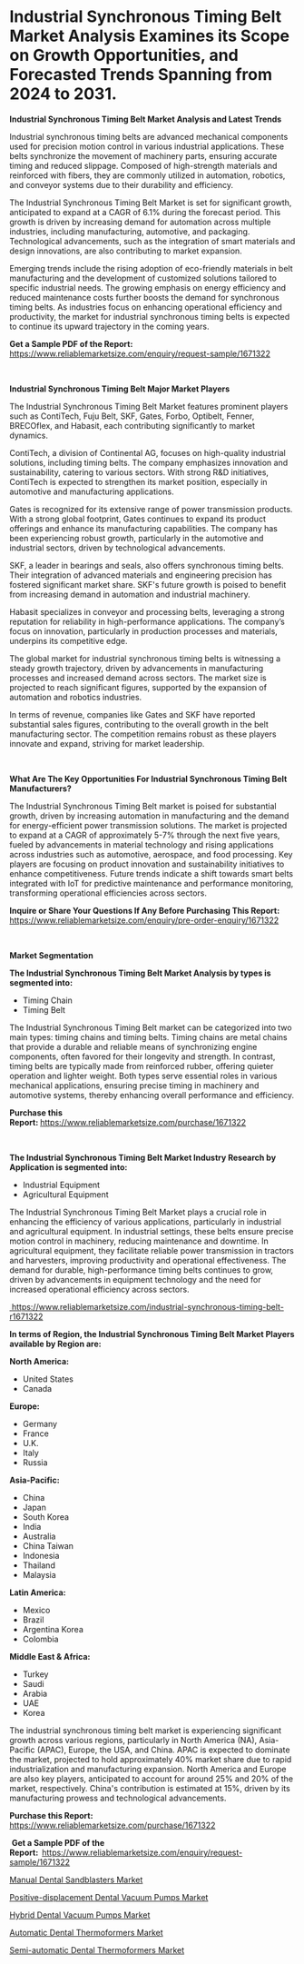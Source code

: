 <p><h1>Industrial Synchronous Timing Belt Market Analysis Examines its Scope on Growth Opportunities, and Forecasted Trends Spanning from 2024 to 2031.</h1></p><p><strong>Industrial Synchronous Timing Belt Market Analysis and Latest Trends</strong></p>
<p><p>Industrial synchronous timing belts are advanced mechanical components used for precision motion control in various industrial applications. These belts synchronize the movement of machinery parts, ensuring accurate timing and reduced slippage. Composed of high-strength materials and reinforced with fibers, they are commonly utilized in automation, robotics, and conveyor systems due to their durability and efficiency.</p><p>The Industrial Synchronous Timing Belt Market is set for significant growth, anticipated to expand at a CAGR of 6.1% during the forecast period. This growth is driven by increasing demand for automation across multiple industries, including manufacturing, automotive, and packaging. Technological advancements, such as the integration of smart materials and design innovations, are also contributing to market expansion.</p><p>Emerging trends include the rising adoption of eco-friendly materials in belt manufacturing and the development of customized solutions tailored to specific industrial needs. The growing emphasis on energy efficiency and reduced maintenance costs further boosts the demand for synchronous timing belts. As industries focus on enhancing operational efficiency and productivity, the market for industrial synchronous timing belts is expected to continue its upward trajectory in the coming years.</p></p>
<p><strong>Get a Sample PDF of the Report:&nbsp;</strong> <a href="https://www.reliablemarketsize.com/enquiry/request-sample/1671322?utm_campaign=1259&utm_medium=2&utm_source=Github&utm_content=ia&utm_term=13102024&utm_id=industrial-synchronous-timing-belt">https://www.reliablemarketsize.com/enquiry/request-sample/1671322</a></p>
<p>&nbsp;</p>
<p><strong>Industrial Synchronous Timing Belt Major Market Players</strong></p>
<p><p>The Industrial Synchronous Timing Belt Market features prominent players such as ContiTech, Fuju Belt, SKF, Gates, Forbo, Optibelt, Fenner, BRECOflex, and Habasit, each contributing significantly to market dynamics.</p><p>ContiTech, a division of Continental AG, focuses on high-quality industrial solutions, including timing belts. The company emphasizes innovation and sustainability, catering to various sectors. With strong R&D initiatives, ContiTech is expected to strengthen its market position, especially in automotive and manufacturing applications.</p><p>Gates is recognized for its extensive range of power transmission products. With a strong global footprint, Gates continues to expand its product offerings and enhance its manufacturing capabilities. The company has been experiencing robust growth, particularly in the automotive and industrial sectors, driven by technological advancements.</p><p>SKF, a leader in bearings and seals, also offers synchronous timing belts. Their integration of advanced materials and engineering precision has fostered significant market share. SKF's future growth is poised to benefit from increasing demand in automation and industrial machinery.</p><p>Habasit specializes in conveyor and processing belts, leveraging a strong reputation for reliability in high-performance applications. The company’s focus on innovation, particularly in production processes and materials, underpins its competitive edge.</p><p>The global market for industrial synchronous timing belts is witnessing a steady growth trajectory, driven by advancements in manufacturing processes and increased demand across sectors. The market size is projected to reach significant figures, supported by the expansion of automation and robotics industries.</p><p>In terms of revenue, companies like Gates and SKF have reported substantial sales figures, contributing to the overall growth in the belt manufacturing sector. The competition remains robust as these players innovate and expand, striving for market leadership.</p></p>
<p>&nbsp;</p>
<p><strong>What Are The Key Opportunities For Industrial Synchronous Timing Belt Manufacturers?</strong></p>
<p><p>The Industrial Synchronous Timing Belt market is poised for substantial growth, driven by increasing automation in manufacturing and the demand for energy-efficient power transmission solutions. The market is projected to expand at a CAGR of approximately 5-7% through the next five years, fueled by advancements in material technology and rising applications across industries such as automotive, aerospace, and food processing. Key players are focusing on product innovation and sustainability initiatives to enhance competitiveness. Future trends indicate a shift towards smart belts integrated with IoT for predictive maintenance and performance monitoring, transforming operational efficiencies across sectors.</p></p>
<p><strong>Inquire or Share Your Questions If Any Before Purchasing This Report:</strong> <a href="https://www.reliablemarketsize.com/enquiry/pre-order-enquiry/1671322?utm_campaign=1259&utm_medium=2&utm_source=Github&utm_content=ia&utm_term=13102024&utm_id=industrial-synchronous-timing-belt">https://www.reliablemarketsize.com/enquiry/pre-order-enquiry/1671322</a></p>
<p>&nbsp;</p>
<p><strong>Market Segmentation</strong></p>
<p><strong>The Industrial Synchronous Timing Belt Market Analysis by types is segmented into:</strong></p>
<p><ul><li>Timing Chain</li><li>Timing Belt</li></ul></p>
<p><p>The Industrial Synchronous Timing Belt market can be categorized into two main types: timing chains and timing belts. Timing chains are metal chains that provide a durable and reliable means of synchronizing engine components, often favored for their longevity and strength. In contrast, timing belts are typically made from reinforced rubber, offering quieter operation and lighter weight. Both types serve essential roles in various mechanical applications, ensuring precise timing in machinery and automotive systems, thereby enhancing overall performance and efficiency.</p></p>
<p><strong>Purchase this Report:&nbsp;</strong><a href="https://www.reliablemarketsize.com/purchase/1671322?utm_campaign=1259&utm_medium=2&utm_source=Github&utm_content=ia&utm_term=13102024&utm_id=industrial-synchronous-timing-belt">https://www.reliablemarketsize.com/purchase/1671322</a></p>
<p>&nbsp;</p>
<p><strong>The Industrial Synchronous Timing Belt Market Industry Research by Application is segmented into:</strong></p>
<p><ul><li>Industrial Equipment</li><li>Agricultural Equipment</li></ul></p>
<p><p>The Industrial Synchronous Timing Belt Market plays a crucial role in enhancing the efficiency of various applications, particularly in industrial and agricultural equipment. In industrial settings, these belts ensure precise motion control in machinery, reducing maintenance and downtime. In agricultural equipment, they facilitate reliable power transmission in tractors and harvesters, improving productivity and operational effectiveness. The demand for durable, high-performance timing belts continues to grow, driven by advancements in equipment technology and the need for increased operational efficiency across sectors.</p></p>
<p><a href="https://www.reliablemarketsize.com/industrial-synchronous-timing-belt-r1671322?utm_campaign=1259&utm_medium=2&utm_source=Github&utm_content=ia&utm_term=13102024&utm_id=industrial-synchronous-timing-belt">&nbsp;https://www.reliablemarketsize.com/industrial-synchronous-timing-belt-r1671322</a></p>
<p><strong>In terms of Region, the Industrial Synchronous Timing Belt Market Players available by Region are:</strong></p>
<p>
    <p> <strong> North America: </strong>
        <ul>
            <li>United States</li>
            <li>Canada</li>
        </ul>
        </p> 
    <p> <strong> Europe: </strong>
        <ul>
            <li>Germany</li>
            <li>France</li>
            <li>U.K.</li>
            <li>Italy</li>
            <li>Russia</li>
        </ul>
        </p> 
    <p> <strong> Asia-Pacific: </strong>
        <ul>
            <li>China</li>
            <li>Japan</li>
            <li>South Korea</li>
            <li>India</li>
            <li>Australia</li>
            <li>China Taiwan</li>
            <li>Indonesia</li>
            <li>Thailand</li>
            <li>Malaysia</li>
        </ul>
        </p> 
    <p> <strong> Latin America: </strong>
        <ul>
            <li>Mexico</li>
            <li>Brazil</li>
            <li>Argentina Korea</li>
            <li>Colombia</li>
        </ul>
        </p> 
    <p> <strong> Middle East & Africa: </strong>
        <ul>
            <li>Turkey</li>
            <li>Saudi</li>
            <li>Arabia</li>
            <li>UAE</li>
            <li>Korea</li>
        </ul>
    </p>
    </p>
<p><p>The industrial synchronous timing belt market is experiencing significant growth across various regions, particularly in North America (NA), Asia-Pacific (APAC), Europe, the USA, and China. APAC is expected to dominate the market, projected to hold approximately 40% market share due to rapid industrialization and manufacturing expansion. North America and Europe are also key players, anticipated to account for around 25% and 20% of the market, respectively. China's contribution is estimated at 15%, driven by its manufacturing prowess and technological advancements.</p></p>
<p><strong>Purchase this Report: </strong><a href="https://www.reliablemarketsize.com/purchase/1671322?utm_campaign=1259&utm_medium=2&utm_source=Github&utm_content=ia&utm_term=13102024&utm_id=industrial-synchronous-timing-belt">https://www.reliablemarketsize.com/purchase/1671322</a></p>
<p>&nbsp;<strong>Get a Sample PDF of the Report:&nbsp;&nbsp;</strong><a href="https://www.reliablemarketsize.com/enquiry/request-sample/1671322?utm_campaign=1259&utm_medium=2&utm_source=Github&utm_content=ia&utm_term=13102024&utm_id=industrial-synchronous-timing-belt">https://www.reliablemarketsize.com/enquiry/request-sample/1671322</a></p>
<p><strong></strong></p>
<p><p><a href="https://www.linkedin.com/pulse/pulse-manual-dental-sandblasters-rhythms-change-market-resonance-t8gqe?utm_campaign=1259&utm_medium=2&utm_source=Github&utm_content=ia&utm_term=13102024&utm_id=industrial-synchronous-timing-belt">Manual Dental Sandblasters Market</a></p><p><a href="https://www.linkedin.com/pulse/comprehensive-positive-displacement-dental-vacuum-pumps-qp7ze?utm_campaign=1259&utm_medium=2&utm_source=Github&utm_content=ia&utm_term=13102024&utm_id=industrial-synchronous-timing-belt">Positive-displacement Dental Vacuum Pumps Market</a></p><p><a href="https://www.linkedin.com/pulse/emerging-trends-hybrid-dental-vacuum-pumps-market-detailed-gh0we?utm_campaign=1259&utm_medium=2&utm_source=Github&utm_content=ia&utm_term=13102024&utm_id=industrial-synchronous-timing-belt">Hybrid Dental Vacuum Pumps Market</a></p><p><a href="https://www.linkedin.com/pulse/automatic-dental-thermoformers-momentum-charting-91-cagr-aob2e?utm_campaign=1259&utm_medium=2&utm_source=Github&utm_content=ia&utm_term=13102024&utm_id=industrial-synchronous-timing-belt">Automatic Dental Thermoformers Market</a></p><p><a href="https://www.linkedin.com/pulse/semi-automatic-dental-thermoformers-market-size-share-m5ioe?utm_campaign=1259&utm_medium=2&utm_source=Github&utm_content=ia&utm_term=13102024&utm_id=industrial-synchronous-timing-belt">Semi-automatic Dental Thermoformers Market</a></p></p>